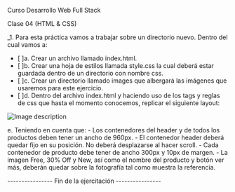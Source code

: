 Curso Desarrollo Web Full Stack

Clase 04 (HTML & CSS)


_1. Para esta práctica vamos a trabajar sobre un directorio nuevo. Dentro del cual vamos a:
  - [ ]a. Crear un archivo llamado index.html.
  - [ ]b. Crear una hoja de estilos llamada style.css la cual deberá estar guardada dentro de un directorio con nombre css.
  - [ ]c. Crear un directorio llamado images que       albergará las imágenes que usaremos para este ejercicio.
  - [ ]d. Dentro del archivo index.html y haciendo uso de los tags y reglas de css que hasta el momento conocemos, replicar el siguiente layout:

![Image description](https://lh6.googleusercontent.com/2Iky6lG0KqfQdPa_2b17gGt13JPw_GaPB6X3f0WN8qrVm-97c1ci2BGAIGbPfJVKuocT-jS1jiIuykIN67PI5J3KR4dCGvoKlKlgPA-iwh6mKsnR3xuwGyFM693_l7TQCqdAbaSs)


  e. Teniendo en cuenta que:
    - Los contenedores del header y de todos los productos deben tener un ancho de 960px.
    - El contenedor header deberá quedar fijo en su posición. No deberá desplazarse al hacer scroll.
    - Cada contenedor de producto debe tener de ancho 300px y 10px de margen.
    - La imagen Free, 30% Off y New, así como el nombre del producto y botón ver más, deberán quedar sobre la fotografía tal como muestra la referencia.



---------------- Fin de la ejercitación ----------------
